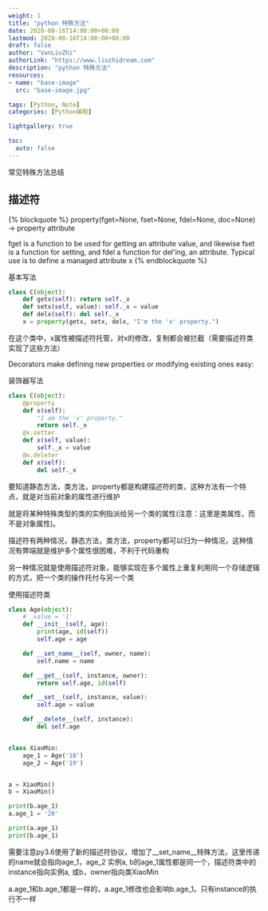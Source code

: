 ```yaml
---
weight: 1
title: "python 特殊方法"
date: 2020-08-16T14:00:00+08:00
lastmod: 2020-08-16T14:00:00+08:00
draft: false
author: "VanLiuZhi"
authorLink: "https://www.liuzhidream.com"
description: "python 特殊方法"
resources:
- name: "base-image"
  src: "base-image.jpg"

tags: [Python, Note]
categories: [Python编程]

lightgallery: true

toc:
  auto: false
---
```


常见特殊方法总结

<!-- more -->

## 描述符

{% blockquote %}
property(fget=None, fset=None, fdel=None, doc=None) -> property attribute
  
fget is a function to be used for getting an attribute value, and likewise
fset is a function for setting, and fdel a function for del'ing, an
attribute.  Typical use is to define a managed attribute x
{% endblockquote %}

基本写法
```py
class C(object):
    def getx(self): return self._x
    def setx(self, value): self._x = value
    def delx(self): del self._x
    x = property(getx, setx, delx, "I'm the 'x' property.")
```

在这个类中，x属性被描述符托管，对x的修改，复制都会被拦截（需要描述符类实现了这些方法）

Decorators make defining new properties or modifying existing ones easy:

装饰器写法

```py
class C(object):
    @property
    def x(self):
        "I am the 'x' property."
        return self._x
    @x.setter
    def x(self, value):
        self._x = value
    @x.deleter
    def x(self):
        del self._x
```

要知道静态方法，类方法，property都是构建描述符的类，这种方法有一个特点，就是对当前对象的属性进行维护

就是将某种特殊类型的类的实例指派给另一个类的属性(注意：这里是类属性，而不是对象属性)。

描述符有两种情况，静态方法，类方法，property都可以归为一种情况，这种情况有弊端就是维护多个属性很困难，不利于代码重构

另一种情况就是使用描述符对象，能够实现在多个属性上重复利用同一个存储逻辑的方式，把一个类的操作托付与另一个类

使用描述符类

```py
class Age(object):
    # _value = '1'
    def __init__(self, age):
        print(age, id(self))
        self.age = age

    def __set_name__(self, owner, name):
        self.name = name

    def __get__(self, instance, owner):
        return self.age, id(self)

    def __set__(self, instance, value):
        self.age = value

    def __delete__(self, instance):
        del self.age


class XiaoMin:
    age_1 = Age('18')
    age_2 = Age('19')


a = XiaoMin()
b = XiaoMin()

print(b.age_1)
a.age_1 = '20'

print(a.age_1)
print(b.age_1)
```

需要注意py3.6使用了新的描述符协议，增加了__set_name__特殊方法，这里传递的name就会指向age_1，age_2
实例a, b的age_1属性都是同一个，描述符类中的instance指向实例a, 或b，owner指向类XiaoMin

a.age_1和b.age_1都是一样的，a.age_1修改也会影响b.age_1。只有instance的执行不一样